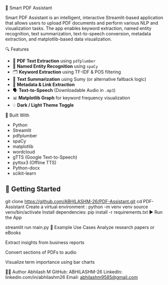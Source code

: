  📄 Smart PDF Assistant

Smart PDF Assistant is an intelligent, interactive Streamlit-based application that allows users to upload PDF documents and perform various NLP and visualization tasks. 
The app enables keyword extraction, named entity recognition, text summarization, text-to-speech conversion, metadata extraction, and matplotlib-based data visualization.

🔍 Features

- 📑 **PDF Text Extraction** using `pdfplumber`
- 🧠 **Named Entity Recognition** using `spaCy`
- 🗂️ **Keyword Extraction** using TF-IDF & POS filtering
- 📝 **Text Summarization** using Sumy (or alternative fallback logic)
- 🧾 **Metadata & Link Extraction**
- 🗣️ **Text-to-Speech** (Downloadable Audio in `.mp3`)
- 📊 **Matplotlib Graph** for keyword frequency visualization
- 💡 **Dark / Light Theme Toggle**


 🧰 Built With

- Python
- Streamlit
- pdfplumber
- spaCy
- matplotlib
- wordcloud
- gTTS (Google Text-to-Speech)
- pyttsx3 (Offline TTS)
- Python-docx
- scikit-learn

## 🚀 Getting Started

git clone https://github.com/ABHILASHM-26/PDF-Assistant.git
cd PDF-Assistant
Create a virtual environment :
python -m venv venv
source venv/bin/activate 
Install dependencies:
pip install -r requirements.txt
▶️ Run the App

streamlit run main.py
🧪 Example Use Cases
Analyze research papers or eBooks

Extract insights from business reports

Convert sections of PDFs to audio

Visualize term importance using bar charts

👨‍💻 Author
Abhilash M
GitHub: ABHILASHM-26
LinkedIn: linkedin.com/in/abhilashm26
Email: abhilashm9585@gmail.com
